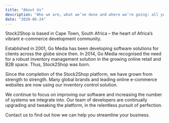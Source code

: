 ```yaml
---
title: "About Us"
description: "Who we are, what we’ve done and where we’re going: all you need to know about Stock2Shop’s core team."
date: "2020-06-24"
---
```

Stock2Shop is based in Cape Town, South Africa – the heart of Africa’s vibrant e-commerce development community.

Established in 2001, Go Media has been developing software solutions for clients across the globe since then. In 2014, Go Media recognised the need for a robust inventory management solution in the growing online retail and B2B space. Thus, Stock2Shop was born.

Since the completion of the Stock2Shop platform, we have grown from strength to strength. Many global brands and leading online e-commerce websites are now using our inventory control solution.

We continue to focus on improving our software and increasing the number of systems we integrate into. Our team of developers are continually upgrading and tweaking the platform, in the relentless pursuit of perfection.

Contact us to find out how we can help you streamline your business.